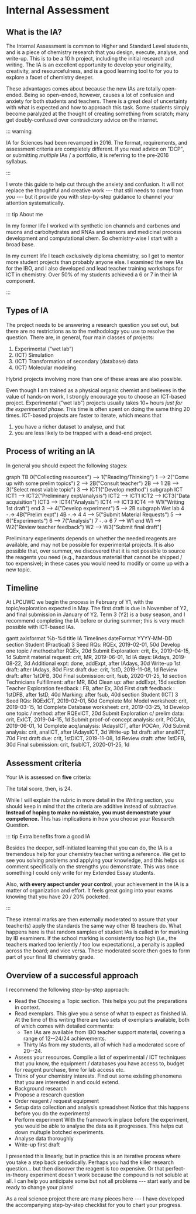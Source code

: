 # Internal Assessment

<!-- [[toc]] -->

## What is the IA?

The Internal Assessment is common to Higher and Standard Level students, and is a piece of chemistry research that you design, execute, analyse, and write-up. This is to be a 10 h project, including the initial research and writing. The IA is an excellent opportunity to develop your originality, creativity, and resourcefulness, and is a good learning tool to for you to explore a facet of chemistry deeper.

These advantages comes about because the new IAs are totally open-ended. Being so open-ended, however, causes a lot of confusion and anxiety for both students and teachers. There is a great deal of uncertainty with what is expected and how to approach this task. Some students simply become paralyzed at the thought of creating something from scratch; many get doubly-confused over contradictory advice on the internet.

::: warning

IA for Sciences had been revamped in 2016. The format, requirements, and assessment criteria are completely different. If you read advice on "DCP", or submitting _multiple_ IAs / a portfolio, it is referring to the pre-2016 syllabus.

:::

I wrote this guide to help cut through the anxiety and confusion. It will not replace the thoughtful and creative work --- that still needs to come from _you_ --- but it provide you with step-by-step guidance to channel your attention systematically.

::: tip About me

In my former life I worked with synthetic ion channels and carbenes and muons and carbohydrates and RNAs and sensors and medicinal process development and computational chem. So chemistry-wise I start with a broad base.

In my current life I teach exclusively diploma chemistry, so I get to mentor more student projects than probably anyone else. I examined the new IAs for the IBO, and I also developed and lead teacher training workshops for ICT in chemistry. Over 50% of my students achieved a 6 or 7 in their IA component.

:::

## Types of IA

The project needs to be answering a research question you set out, but there are no restrictions as to the methodology you use to resolve the question. There are, in general, four main classes of projects:

1. Experimental (“wet lab”)
2. (ICT) Simulation
3. (ICT) Transformation of secondary (database) data
4. (ICT) Molecular modeling

Hybrid projects involving more than one of these areas are also possible.

Even though **I** am trained as a physical organic chemist and believes in the value of hands-on work, I strongly encourage you to choose an ICT-based project. Experimental ("wet lab") projects usually takes 10+ hours _just for the experimental phase_. This time is often spent on doing the same thing 20 times. ICT-based projects are faster to iterate, which means that

1. you have a richer dataset to analyse, and that
2. you are less likely to be trapped with a dead-end project.

## Process of writing an IA

In general you should expect the following stages:

<mermaid>
   graph TB
   0("Collecting resources") --> 1("Reading/Thinking")
   1 --> 2("Come up with some prelim topics")
   2 --> 2B("Consult teacher")
   2B --> 1
   2B --> 3("Select most viable topic")
   3 --> ICT1("Develop method")
   subgraph ICT
      ICT1 --> ICT2("Preliminary expt/analysis")
      ICT2 --> ICT1
      ICT2 --> ICT3("Data acquisition")
      ICT3 --> ICT4("Analysis")
      ICT4 --> ICT3
      ICT4 --> W1("Writing 1st draft")
   end
   3 --> 4("Develop experiment")
   5 --> 2B
   subgraph Wet lab
      4 -.-> 4B("Prelim expt")
      4B -.-> 4
      4 --> 5("Submit Material Requests")
      5 --> 6("Experiments")
      6 --> 7("Analysis")
      7 -.-> 6
      7 --> W1
   end
   W1 --> W2("Review teacher feedback")
   W2 --> W3["Submit final draft"]
</mermaid>

Preliminary experiments depends on whether the needed reagents are available, and may not be possible for experimental projects.  It is also possible that, over summer, we discovered that it is not possible to source the reagents you need (e.g., hazardous material that cannot be shipped / too expensive); in these cases you would need to modify or come up with a new topic.

## Timeline

At LPCUWC we begin the process in February of Y1, with the topic/exploration expected in May. The first draft is due in November of Y2, and final submission in January of Y2. Term 3 (Y2) is a busy season, and I recommend completing the IA before or during summer; this is very much possible with ICT-based IAs.

<mermaid>
gantt
    axisformat %b-%d
    title IA Timelines
    dateFormat  YYYY-MM-DD
    section Student (Practical)
       3 Seed RQs: RQEx, 2019-02-01, 50d
       Develop one topic / method:after RQEx, 20d
       Submit Exploration: crit, Ex, 2019-04-15, 1d
       Submit material request: crit, MR, 2019-06-01, 1d
       IA days: IAdays, 2019-08-22, 3d
       Additional expt: done, addExpt, after IAdays, 30d
       Write-up 1st draft: after IAdays, 80d
       First draft due: crit, 1stD, 2019-11-08, 1d
       Review draft: after 1stDFB, 30d
       Final submission: crit, fsub, 2020-01-25, 1d
    section Technicians
       Fulfillment: after MR, 80d
       Clean up: after addExpt, 15d
    section Teacher
       Exploration feedback   : FB, after Ex, 30d
       First draft feedback : 1stDFB, after 1stD, 40d
       Marking: after fsub, 40d
    section Student (ICT)
       3 Seed RQs: RQExICT, 2019-02-01, 50d
       Complete Mol Model worksheet: crit, 2019-03-15, 1d
       Complete Database worksheet: crit, 2019-03-25, 1d
       Develop one topic / method: after RQExICT, 20d
       Submit Exploration c/ prelim data: crit, ExICT, 2019-04-15, 1d
       Submit proof-of-concept analysis: crit, POCAn, 2019-06-01, 1d
       Complete acq/analysis: IAdaysICT, after POCAn, 70d
       Submit analysis: crit, analICT, after IAdaysICT, 3d
       Write-up 1st draft: after analICT, 70d
       First draft due: crit, 1stDICT, 2019-11-08, 1d
       Review draft: after 1stDFB, 30d
       Final submission: crit, fsubICT, 2020-01-25, 1d
</mermaid>


## Assessment criteria

Your IA is assessed on **five** criteria:

<IA-CriteriaPie />

<!-- 1. Personal Engagement (PE) / 2
1. Exploration (Ex) / 6
2. Analysis (An) / 6
3. Conclusion \& Evaluation (CE) / 6
4. Communication (C) / 4 -->

The total score, then, is 24.

While I will explain the rubric in more detail in the Writing section, you should keep in mind that the criteria are additive instead of subtractive. **Instead of hoping to make no mistake, you must demonstrate your competence.** This has implications in how you choose your Research Question.

::: tip Extra benefits from a good IA

Besides the deeper, self-initiated learning that you can do, the IA is a tremendous help for your chemistry teacher writing a reference. We get to see you solving problems and applying your knowledge, and this helps us comment specifically on the strengths you demonstrate. This was once something I could only write for my Extended Essay students.

Also, **with every aspect under your control**, your achievement in the IA is a matter of organization and effort. It feels great going into your exams knowing that you have 20 / 20% pocketed.

:::

These internal marks are then externally moderated to assure that your teacher(s) apply the standards the same way other IB teachers do. What happens here is that random samples of student IAs is called in for marking by IB examiners. If the school marking is consistently too high (_i.e._, the teachers marked too leniently / too low expectations), a penalty is applied across the board; and vice versa. These moderated score then goes to form part of your final IB chemistry grade.

## Overview of a successful approach

I recommend the following step-by-step approach:

- Read the Choosing a Topic section. This helps you put the preparations in context.
- Read exemplars. This give you a sense of what to expect as finished IA. At the time of this writing there are two sets of exemplars available, both of which comes with detailed comments:
  - Ten IAs are available from IBO teacher support material, covering a range of 12--24/24 achievements.
  - Thirty IAs from my students, all of which had a moderated score of 20--24.
- Assess your resources. Compile a list of experimental / ICT techniques that you know, the equipment / databases you have access to, budget for reagent purchase, time for lab access etc.
- Think of your chemistry interests. Find out some existing phenomena that you are interested in and could extend.
- Background research
- Propose a research question
- Order reagent / request equipment
- Setup data collection and analysis spreadsheet Notice that this happens before you do the experiments!
- Perform experiment With the framework in place before the experiment, you would be able to analyse the data as it progresses. This helps cut down multuple botched experiments.
- Analyse data thoroughly
- Write-up first draft

I presented this linearly, but in practice this is an iterative process where you take a step back periodically. Perhaps you had the killer research question... but then discover the reagent is too expensive. Or that perfect-in-theory experiment doesn't work because the compound is not soluble at all. I can help you anticipate some but not all problems --- start early and be ready to change your plans!

As a real science project there are many pieces here --- I have developed the accompanying step-by-step checklist for you to chart your progress.
